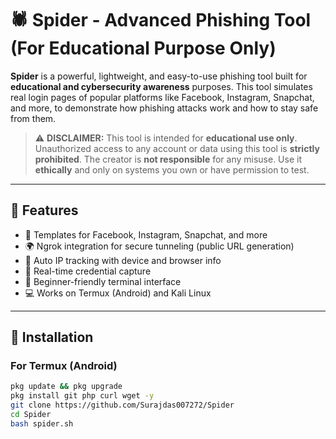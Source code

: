 # 🕷️ Spider - Advanced Phishing Tool (For Educational Purpose Only)

**Spider** is a powerful, lightweight, and easy-to-use phishing tool built for **educational and cybersecurity awareness** purposes. This tool simulates real login pages of popular platforms like Facebook, Instagram, Snapchat, and more, to demonstrate how phishing attacks work and how to stay safe from them.

> ⚠️ **DISCLAIMER:** This tool is intended for **educational use only**. Unauthorized access to any account or data using this tool is **strictly prohibited**. The creator is **not responsible** for any misuse. Use it **ethically** and only on systems you own or have permission to test.

---

## 🚀 Features

- 📱 Templates for Facebook, Instagram, Snapchat, and more
- 🌍 Ngrok integration for secure tunneling (public URL generation)
- 📡 Auto IP tracking with device and browser info
- 📝 Real-time credential capture
- 🧠 Beginner-friendly terminal interface
- 💻 Works on Termux (Android) and Kali Linux

---

## 🧰 Installation

### For Termux (Android)

```bash
pkg update && pkg upgrade
pkg install git php curl wget -y
git clone https://github.com/Surajdas007272/Spider
cd Spider
bash spider.sh
```
